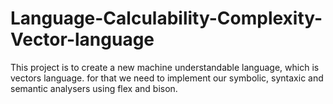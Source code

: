 # Language-Calculability-Complexity-Vector-language
This project is to create a new machine understandable language, which is vectors language. for that we need to implement our symbolic, syntaxic and semantic analysers using flex and bison.
